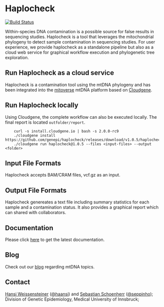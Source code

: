 # Haplocheck
[![Build Status](https://travis-ci.org/genepi/haplocheck.svg?branch=master)](https://travis-ci.org/genepi/haplocheck)

Within-species DNA contamination is a possible source for false results in sequencing studies. Haplocheck is a tool that leverages the mitochondrial phylogeny to detect sample contamination in sequencing studies. For user experience, we provide haplocheck as a standalone pipeline but also as a cloud web service for graphical workflow execution and phylogenetic tree exploration. 

## Run Haplocheck as a cloud service

Haplocheck is a contamination tool using the mtDNA phylogeny and has been integrated into the [mitoverse](https://mitoverse.i-med.ac.at) mtDNA platform based on [Cloudgene](https://www.cloudgene.io). 

## Run Haplocheck locally

Using Cloudgene, the complete workflow can also be executed locally. The final report is located `outfolder/report`.

        curl -s install.cloudgene.io | bash -s 2.0.0-rc9
        ./cloudgene install https://github.com/genepi/haplocheck/releases/download/v1.0.5/haplocheck.zip
        ./cloudgene run haplocheck@1.0.5 --files <input-files> --output <folder>  

## Input File Formats
Haplocheck accepts BAM/CRAM files, vcf.gz as an input.

## Output File Formats
Haplocheck genereates a text file including summary statistics for each sample and a contamination status. It also provides a graphical report which can shared with collaborators.    

## Documentation
Please click [here](https://mitoverse.readthedocs.io/en/latest/) to get the latest documentation.

## Blog
Check out our [blog](http://haplogrep.uibk.ac.at/blog/) regarding mtDNA topics.

## Contact
[Hansi Weissensteiner](mailto:hansi.weissensteiner@i-med.ac.at) ([@haansi](https://twitter.com/whansi)) and [Sebastian Schoenherr](mailto:sebastian.schoenherr@i-med.ac.at) ([@seppinho](https://twitter.com/seppinho)); Division of Genetic Epidemiology, Medical University of Innsbruck;
